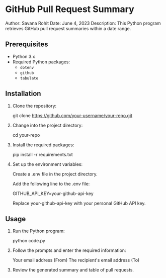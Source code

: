 # GitHub Pull Request Summary

Author: Savana Rohit
Date: June 4, 2023 
Description: This Python program retrieves GitHub pull request summaries within a date range.

## Prerequisites

- Python 3.x
- Required Python packages:
    - `dotenv`
    - `github`
    - `tabulate`

## Installation

1. Clone the repository:

    git clone https://github.com/your-username/your-repo.git

2. Change into the project directory:

    cd your-repo

3. Install the required packages:

    pip install -r requirements.txt

4. Set up the environment variables:

    Create a .env file in the project directory.

    Add the following line to the .env file:

    GITHUB_API_KEY=your-github-api-key

    Replace your-github-api-key with your personal GitHub API key.

## Usage

1. Run the Python program:

    python code.py

2. Follow the prompts and enter the required information:

    Your email address (From)
    The recipient's email address (To)

3. Review the generated summary and table of pull requests.

